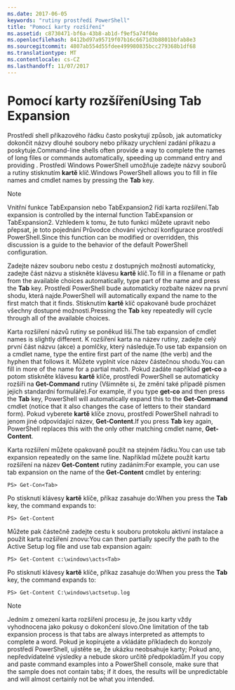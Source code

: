 ```yaml
---
ms.date: 2017-06-05
keywords: "rutiny prostředí PowerShell"
title: "Pomocí karty rozšíření"
ms.assetid: c8730471-bf6a-43b8-ab1d-f9ef5a74f04e
ms.openlocfilehash: 8412bd97a95719f07b16c6671d3b8801bbfab8e3
ms.sourcegitcommit: 4807ab554d55fdee499980835bcc279368b1df68
ms.translationtype: MT
ms.contentlocale: cs-CZ
ms.lasthandoff: 11/07/2017
---
```

# <a name="using-tab-expansion"></a><span data-ttu-id="52f59-103">Pomocí karty rozšíření</span><span class="sxs-lookup"><span data-stu-id="52f59-103">Using Tab Expansion</span></span>
<span data-ttu-id="52f59-104">Prostředí shell příkazového řádku často poskytují způsob, jak automaticky dokončit názvy dlouhé soubory nebo příkazy urychlení zadání příkazu a poskytuje.</span><span class="sxs-lookup"><span data-stu-id="52f59-104">Command-line shells often provide a way to complete the names of long files or commands automatically, speeding up command entry and providing .</span></span> <span data-ttu-id="52f59-105">Prostředí Windows PowerShell umožňuje zadejte názvy souborů a rutiny stisknutím **kartě** klíč.</span><span class="sxs-lookup"><span data-stu-id="52f59-105">Windows PowerShell allows you to fill in file names and cmdlet names by pressing the **Tab** key.</span></span>

> [!NOTE]
> <span data-ttu-id="52f59-106">Vnitřní funkce TabExpansion nebo TabExpansion2 řídí karta rozšíření.</span><span class="sxs-lookup"><span data-stu-id="52f59-106">Tab expansion is controlled by the internal function TabExpansion or TabExpansion2.</span></span> <span data-ttu-id="52f59-107">Vzhledem k tomu, že tuto funkci můžete upravit nebo přepsat, je toto pojednání Průvodce chování výchozí konfigurace prostředí PowerShell.</span><span class="sxs-lookup"><span data-stu-id="52f59-107">Since this function can be modified or overridden, this discussion is a guide to the behavior of the default PowerShell configuration.</span></span>

<span data-ttu-id="52f59-108">Zadejte název souboru nebo cestu z dostupných možností automaticky, zadejte část názvu a stiskněte klávesu **kartě** klíč.</span><span class="sxs-lookup"><span data-stu-id="52f59-108">To fill in a filename or path from the available choices automatically, type part of the name and press the **Tab** key.</span></span> <span data-ttu-id="52f59-109">Prostředí PowerShell bude automaticky rozbalte název na první shodu, která najde.</span><span class="sxs-lookup"><span data-stu-id="52f59-109">PowerShell will automatically expand the name to the first match that it finds.</span></span> <span data-ttu-id="52f59-110">Stisknutím **kartě** klíč opakovaně bude procházet všechny dostupné možnosti.</span><span class="sxs-lookup"><span data-stu-id="52f59-110">Pressing the **Tab** key repeatedly will cycle through all of the available choices.</span></span>

<span data-ttu-id="52f59-111">Karta rozšíření názvů rutiny se poněkud liší.</span><span class="sxs-lookup"><span data-stu-id="52f59-111">The tab expansion of cmdlet names is slightly different.</span></span> <span data-ttu-id="52f59-112">K rozšíření karta na název rutiny, zadejte celý první část názvu (akce) a pomlčky, který následuje.</span><span class="sxs-lookup"><span data-stu-id="52f59-112">To use tab expansion on a cmdlet name, type the entire first part of the name (the verb) and the hyphen that follows it.</span></span> <span data-ttu-id="52f59-113">Můžete vyplnit více název částečnou shodu.</span><span class="sxs-lookup"><span data-stu-id="52f59-113">You can fill in more of the name for a partial match.</span></span> <span data-ttu-id="52f59-114">Pokud zadáte například **get-co** a potom stiskněte klávesu **kartě** klíče, prostředí PowerShell se automaticky rozšíří na **Get-Command** rutiny (Všimněte si, že změní také případě písmen jejich standardní formuláře).</span><span class="sxs-lookup"><span data-stu-id="52f59-114">For example, if you type **get-co** and then press the **Tab** key, PowerShell will automatically expand this to the **Get-Command** cmdlet (notice that it also changes the case of letters to their standard form).</span></span> <span data-ttu-id="52f59-115">Pokud vyberete **kartě** klíče znovu, prostředí PowerShell nahradí to jenom jiné odpovídající název, **Get-Content**.</span><span class="sxs-lookup"><span data-stu-id="52f59-115">If you press **Tab** key again, PowerShell replaces this with the only other matching cmdlet name, **Get-Content**.</span></span>

<span data-ttu-id="52f59-116">Karta rozšíření můžete opakovaně použít na stejném řádku.</span><span class="sxs-lookup"><span data-stu-id="52f59-116">You can use tab expansion repeatedly on the same line.</span></span> <span data-ttu-id="52f59-117">Například můžete použít kartu rozšíření na název **Get-Content** rutiny zadáním:</span><span class="sxs-lookup"><span data-stu-id="52f59-117">For example, you can use tab expansion on the name of the **Get-Content** cmdlet by entering:</span></span>

```
PS> Get-Con<Tab>
```

<span data-ttu-id="52f59-118">Po stisknutí klávesy **kartě** klíče, příkaz zasahuje do:</span><span class="sxs-lookup"><span data-stu-id="52f59-118">When you press the **Tab** key, the command expands to:</span></span>

```
PS> Get-Content
```

<span data-ttu-id="52f59-119">Můžete pak částečně zadejte cestu k souboru protokolu aktivní instalace a použít karta rozšíření znovu:</span><span class="sxs-lookup"><span data-stu-id="52f59-119">You can then partially specify the path to the Active Setup log file and use tab expansion again:</span></span>

```
PS> Get-Content c:\windows\acts<Tab>
```

<span data-ttu-id="52f59-120">Po stisknutí klávesy **kartě** klíče, příkaz zasahuje do:</span><span class="sxs-lookup"><span data-stu-id="52f59-120">When you press the **Tab** key, the command expands to:</span></span>

```
PS> Get-Content C:\windows\actsetup.log
```

> [!NOTE]
> <span data-ttu-id="52f59-121">Jedním z omezení karta rozšíření procesu je, že jsou karty vždy vyhodnocena jako pokusy o dokončení slovo.</span><span class="sxs-lookup"><span data-stu-id="52f59-121">One limitation of the tab expansion process is that tabs are always interpreted as attempts to complete a word.</span></span> <span data-ttu-id="52f59-122">Pokud je kopírujete a vkládáte příkladech do konzoly prostředí PowerShell, ujistěte se, že ukázku neobsahuje karty; Pokud ano, nepředvídatelné výsledky a nebude skoro určitě předpokladům.</span><span class="sxs-lookup"><span data-stu-id="52f59-122">If you copy and paste command examples into a PowerShell console, make sure that the sample does not contain tabs; if it does, the results will be unpredictable and will almost certainly not be what you intended.</span></span>

